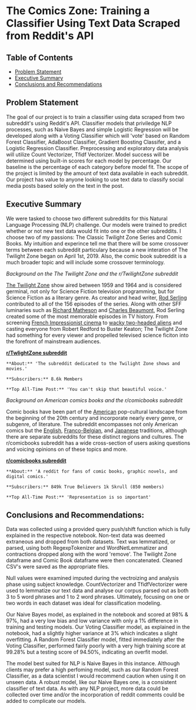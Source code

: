 # The Comics Zone: Training a Classifier Using Text Data Scraped from Reddit's API

## Table of Contents

* [Problem Statement](#user-content-problem-statement)
* [Executive Summary](#user-content-executive-summary)
* [Conclusions and Recommendations](#user-content-conclusions-and-recommendations)

## Problem Statement

The goal of our project is to train a classifier using data scraped from two subreddit's using Reddit's API. Classifier models that priviledge NLP processes, such as Naive Bayes and simple Logistic Regression will be developed along with a Voting Classifier which will 'vote' based on Random Forest Classifier, AdaBoost Classifier, Gradient Boosting Classifer, and a Logistic Regression Classifier. Preprocessing and exploratory data analysis will utilize Count Vectorizer, Tfidf Vectorizer. Model success will be determined using built-in scores for each model by percentage. Our baseline is the percentage of each category before model fit. The scope of the project is limited by the amount of text data available in each subreddit. Our project has value to anyone looking to use text data to classify social media posts based solely on the text in the post. 

## Executive Summary

We were tasked to choose two different subreddits for this Natural Language Processing (NLP) challenge. Our models were trained to predict whether or not new text data would fit into one or the other subreddits. I choose two of my passions: The Classic Twilight Zone Series and Comic Books. My intuition and experince tell me that there will be some crossover terms between each subreddit particulary because a new interation of The Twilight Zone began on April 1st, 2019. Also, the comic book subreddit is a much broader topic and will include some crossover terminology. 

_Background on the The Twilight Zone and the r/TwilightZone subreddit_

[The Twilight Zone](https://www.imdb.com/title/tt0052520) show aired between 1959 and 1964 and is considered germinal, not only for Science Fiction television programming, but for Science Fiction as a literary genre. As creator and head writer, [Rod Serling](https://www.imdb.com/name/nm0785245/?ref_=ttfc_fc_wr1) contributed to all of the 156 episodes of the series. Along with other SFF luminaries such as [Richard Matheson](https://en.wikipedia.org/wiki/Richard_Matheson) and [Charles Beaumont](https://en.wikipedia.org/wiki/Charles_Beaumont), Rod Serling created some of the most memorable episodes in TV history. From screening [French Impressionist cinema](https://en.wikipedia.org/wiki/An_Occurrence_at_Owl_Creek_Bridge_(film)) to [wacky two-headed aliens](https://en.wikipedia.org/wiki/Mr._Dingle,_the_Strong) and casting everyone from Robert Redford to Buster Keaton; The Twilight Zone had something for every viewer and propelled televised science ficiton into the forefront of mainstream audiences. 

[**r/TwlightZone subreddit**](https://www.reddit.com/r/TwilightZone/)

    **About:** 'The subreddit dedicated to the Twilight Zone shows and movies.' 
    
    **Subscribers:** 8.6k Members
    
    **Top All-Time Post:** 'You can't skip that beautiful voice.' 

_Background on American comics books and the r/comicbooks subreddit_

Comic books have been part of the [American](https://en.wikipedia.org/wiki/History_of_American_comics) pop-cultural landscape from the beginning of the 20th century and incorporate nearly every genre, or subgenre, of literature. The subreddit encompasses not only American comics but the [English](https://en.wikipedia.org/wiki/British_comics), [Franco-Belgian](https://en.wikipedia.org/wiki/Franco-Belgian_comics),  and [Japanese](https://en.wikipedia.org/wiki/Manga) traditions, although there are separate subreddits for these distinct regions and cultures. The r/comicbooks subreddit has a wide cross-section of users asking questions and voicing opinions on of these topics and more. 

[**r/comicbooks subreddit**](https://www.reddit.com/r/comicbooks)

    **About:** 'A reddit for fans of comic books, graphic novels, and digital comics.'
    
    **Subscribers:** 849k True Believers 1k Skrull (850 members)
    
    **Top All-Time Post:** 'Representation is so important' 

## Conclusions and Recommendations:

Data was collected using a provided query push/shift function which is fully explained in the respective notebook. Non-text data was deemed extraneous and dropped from both datasets. Text was lemmatized, or parsed, using both RegexpTokenizer and WordNetLemmatizer and contractions dropped along with the word 'remove'. The Twilight Zone dataframe and Comic Book dataframe were then concatenated. Cleaned CSV's were saved as the appropriate files. 

Null values were examined imputed during the vectroizing and analysis phase using subject knowledge. CountVectorizer and TfidfVectorizer were used to lemmatize our text data and analyse our corpus parsed out as both 3 to 5 word phrases and 1 to 2 word phrases. Ultimately, focusing on one or two words in each dataset was ideal for classification modeling. 

Our Naive Bayes model, as explained in the notebook and scored at 98% & 97%, had a very low bias and low variance with only a 1% difference in training and testing models. Our Voting Classifier model, as explained in the notebook, had a slightly higher variance at 3% which indicates a slight overfitting. A Random Forest Classifier model, fitted immediately after the Voting Classifier, performed fairly poorly with a very high training score at 99.28% but a testing score of 94.50%, indicating an overfit model. 
 
The model best suited for NLP is Naive Bayes in this instance. Although clients may prefer a high perfoming model, such as our Random Forest Classifier, as a data scientist I would recommend caution when using it on unseen data. A robust model, like our Naive Bayes one, is a consistent classifier of text data. As with any NLP project, more data could be collected over time and/or the incorporation of reddit comments could be added to complicate our models. 